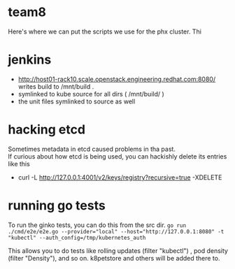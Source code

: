 # team8
Here's where we can put the scripts we use for the phx cluster.
Thi


# jenkins

- http://host01-rack10.scale.openstack.engineering.redhat.com:8080/ writes build to /mnt/build .
- symlinked to kube source for all dirs ( /mnt/build/ )
- the unit files symlinked to source as well

# hacking etcd

Sometimes metadata in etcd caused problems in tha past.  
If curious about how etcd is being used, you can hackishly delete its entries like this 
- curl -L http://127.0.0.1:4001/v2/keys/registry?recursive=true -XDELETE

# running go tests

To run the ginko tests, you can do this from the src dir.
```go run ./cmd/e2e/e2e.go --provider="local" --host="http://127.0.0.1:8080" -t "kubectl" --auth_config=/tmp/kubernetes_auth``` 

This allows you to do tests like rolling updates (filter "kubectl") , pod density (filter "Density"), and so on.  k8petstore and others will be added there to.
